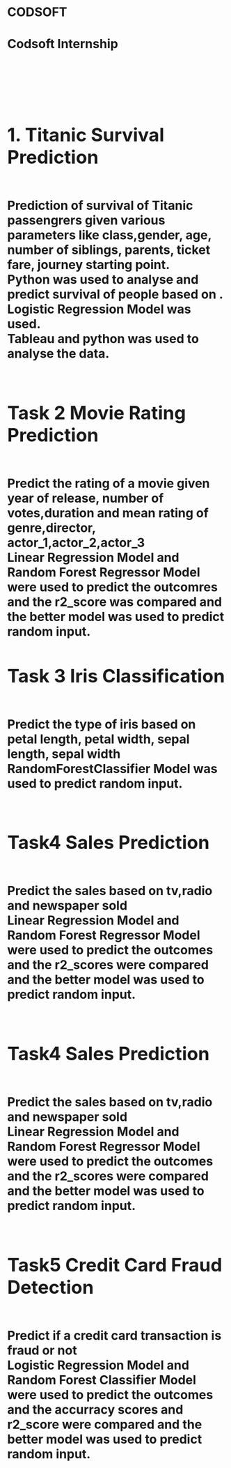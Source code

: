 # CODSOFT
<h1>Codsoft Internship<h1><br><br>
<div>
<h2>1. Titanic Survival Prediction</h2><br>
Prediction of survival of Titanic passengrers given various parameters like class,gender, age, number of siblings, parents, ticket fare, journey starting point.<br>
Python was used to analyse and predict survival of people based on .<br>
Logistic Regression Model was used.<br>
Tableau and python was used to analyse the data.<br><br>
</div>
<div>
<h2>Task 2 Movie Rating Prediction </h2><br>
Predict the rating of a movie given year of release, number of votes,duration and mean rating of genre,director, actor_1,actor_2,actor_3<br>
Linear Regression Model and Random Forest Regressor Model were used to predict the outcomres and the r2_score was compared and the better model was used to predict random input.<br>
</div>
<div>
<h2>Task 3 Iris Classification </h2><br>
Predict the type of iris based on petal length, petal width, sepal length, sepal width<br>
RandomForestClassifier Model was used to predict random input.<br><br>
</div>
<div>
<h2>Task4 Sales Prediction </h2><br>
Predict the sales based on tv,radio and newspaper sold<br>
Linear Regression Model and Random Forest Regressor Model were used to predict the outcomes and the 
r2_scores were compared and the better model was used to predict random input.<br><br>
</div>
<div>
<h2>Task4 Sales Prediction </h2><br>
Predict the sales based on tv,radio and newspaper sold<br>
Linear Regression Model and Random Forest Regressor Model were used to predict the outcomes and the 
r2_scores were compared and the better model was used to predict random input.<br><br>
</div>
<div>
<h2>Task5 Credit Card Fraud Detection </h2><br>
Predict if a credit card transaction is fraud or not<br>
Logistic Regression Model and Random Forest Classifier Model were used to predict the outcomes and the accurracy scores 
and  r2_score were compared and the better model was used to predict random input.<br><br>
</div>